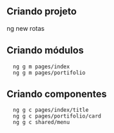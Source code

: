 ## Criando projeto 
  ng new rotas

## Criando módulos
```
  ng g m pages/index
  ng g m pages/portifolio
```

## Criando componentes
```
  ng g c pages/index/title
  ng g c pages/portifolio/card
  ng g c shared/menu
```
